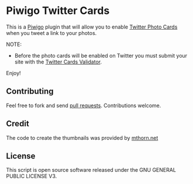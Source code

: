 Piwigo Twitter Cards
==============

This is a [Piwigo](http://piwigo.org/) plugin that will allow you to enable [Twitter Photo Cards](https://dev.twitter.com/docs/cards/types/photo-card) when you tweet a link to your photos.

NOTE:
* Before the photo cards will be enabled on Twitter you must submit your site with the [Twitter Cards Validator](https://dev.twitter.com/docs/cards/validation/validator).

Enjoy!




Contributing
------------

Feel free to fork and send [pull requests](http://help.github.com/fork-a-repo/).  Contributions welcome.

Credit
------------

The code to create the thumbnails was provided by [mthorn.net](http://mthorn.net/)

License
-------

This script is open source software released under the GNU GENERAL PUBLIC LICENSE V3.
